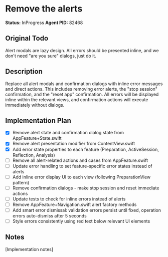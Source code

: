 # Remove the alerts
**Status:** InProgress
**Agent PID:** 82468

## Original Todo
Alert modals are lazy design. All errors should be presented inline, and we don't need "are you sure" dialogs, just do it.

## Description
Replace all alert modals and confirmation dialogs with inline error messages and direct actions. This includes removing error alerts, the "stop session" confirmation, and the "reset app" confirmation. All errors will be displayed inline within the relevant views, and confirmation actions will execute immediately without dialogs.

## Implementation Plan
- [x] Remove alert state and confirmation dialog state from AppFeature+State.swift
- [x] Remove alert presentation modifier from ContentView.swift
- [x] Add error state properties to each feature (Preparation, ActiveSession, Reflection, Analysis)
- [ ] Remove all alert-related actions and cases from AppFeature.swift
- [ ] Update error handling to set feature-specific error states instead of alerts
- [ ] Add inline error display UI to each view (following PreparationView pattern)
- [ ] Remove confirmation dialogs - make stop session and reset immediate actions
- [ ] Update tests to check for inline errors instead of alerts
- [ ] Remove AppFeature+Navigation.swift alert factory methods
- [ ] Add smart error dismissal: validation errors persist until fixed, operation errors auto-dismiss after 5 seconds
- [ ] Style errors consistently using red text below relevant UI elements

## Notes
[Implementation notes]